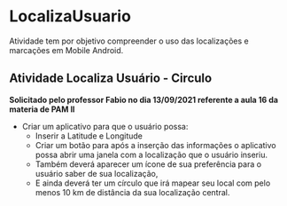# LocalizaUsuario

Atividade tem por objetivo compreender o uso das localizações e marcações em Mobile Android.

## Atividade Localiza Usuário - Circulo

**Solicitado pelo professor Fabio no dia 13/09/2021 referente a aula 16 da materia de PAM II**

- Criar um aplicativo para que o usuário possa:
    - Inserir a Latitude e Longitude 
    - Criar um botão para após a inserção das informações o aplicativo possa abrir uma janela com a localização que o usuário inseriu.
    - Também deverá aparecer um ícone de sua preferência para o usuário saber de sua localização,
    - E ainda deverá ter um círculo que irá mapear seu local com pelo menos 10 km de distância da sua localização central.
